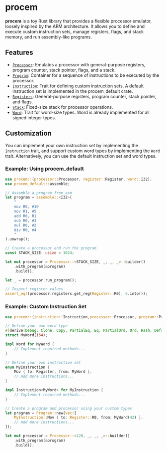 # procem

**procem** is a toy Rust library that provides a flexible processor emulator, loosely inspired by the ARM architecture. It allows you to define and execute custom instruction sets, manage registers, flags, and stack memory, and run assembly-like programs.

## Features

- [`Processor`](src/processor.rs): Emulates a processor with general-purpose registers, program counter, stack pointer, flags, and a stack.
- [`Program`](src/program.rs): Container for a sequence of instructions to be executed by the processor.
- [`Instruction`](src/instruction.rs): Trait for defining custom instruction sets. A default instruction set is implemented in the procem_default crate.
- [`Registers`](src/register.rs): General-purpose registers, program counter, stack pointer, and flags.
- [`Stack`](src/stack.rs): Fixed-size stack for processor operations.
- [`Word`](src/word.rs): Trait for word-size types. Word is already implemented for all signed integer types.

## Customization

You can implement your own instruction set by implementing the `Instruction` trait, and support custom word types by implementing the `Word` trait. Alternatively, you can use the default instruction set and word types.

### Example: Using procem_default

```rust
use procem::{processor::Processor, register::Register, word::I32};
use procem_default::assemble;

// Assemble a program from asm
let program = assemble::<I32>(
    "
    mov R0, #10
    mov R1, #5
    add R0, R1
    sub R0, #3
    mul R0, #2
    div R0, #4
    "
).unwrap();

// Create a processor and run the program
const STACK_SIZE: usize = 1024;

let mut processor = Processor::<STACK_SIZE, _, _, _>::builder()
    .with_program(&program)
    .build();

let _ = processor.run_program();

// Inspect register values
assert_eq!(processor.registers.get_reg(Register::R0), 6.into());
```

### Example: Custom Instruction Set

```rust
use procem::{instruction::Instruction,processor::Processor, program::Program, register::Register,  word::Word};

// Define your own word type
#[derive(Debug, Clone, Copy, PartialEq, Eq, PartialOrd, Ord, Hash, Default)]
struct MyWord(i64);

impl Word for MyWord {
    // Implement required methods...
}

// Define your own instruction set
enum MyInstruction {
    Mov { to: Register, from: MyWord },
    // Add more instructions...
}

impl Instruction<MyWord> for MyInstruction {
    // Implement required methods...
}

// Create a program and processor using your custom types
let program = Program::new(vec![
    MyInstruction::Mov { to: Register::R0, from: MyWord(42) },
    // Add more instructions...
]);

let mut processor = Processor::<128, _, _, _>::builder()
    .with_program(&program)
    .build();
```
